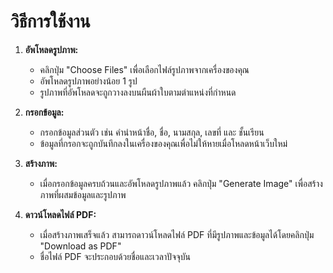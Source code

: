 # วิธีการใช้งาน

1. **อัพโหลดรูปภาพ:**
   - คลิกปุ่ม "Choose Files" เพื่อเลือกไฟล์รูปภาพจากเครื่องของคุณ
   - อัพโหลดรูปภาพอย่างน้อย 1 รูป 
   - รูปภาพที่อัพโหลดจะถูกวางลงบนผืนผ้าใบตามตำแหน่งที่กำหนด

2. **กรอกข้อมูล:**
   - กรอกข้อมูลส่วนตัว เช่น คำนำหน้าชื่อ, ชื่อ, นามสกุล, เลขที่ และ ชั้นเรียน
   - ข้อมูลที่กรอกจะถูกบันทึกลงในเครื่องของคุณเพื่อไม่ให้หายเมื่อโหลดหน้าเว็บใหม่

3. **สร้างภาพ:**
   - เมื่อกรอกข้อมูลครบถ้วนและอัพโหลดรูปภาพแล้ว คลิกปุ่ม "Generate Image" เพื่อสร้างภาพที่ผสมข้อมูลและรูปภาพ

4. **ดาวน์โหลดไฟล์ PDF:**
   - เมื่อสร้างภาพเสร็จแล้ว สามารถดาวน์โหลดไฟล์ PDF ที่มีรูปภาพและข้อมูลได้โดยคลิกปุ่ม "Download as PDF"
   - ชื่อไฟล์ PDF จะประกอบด้วยชื่อและเวลาปัจจุบัน
